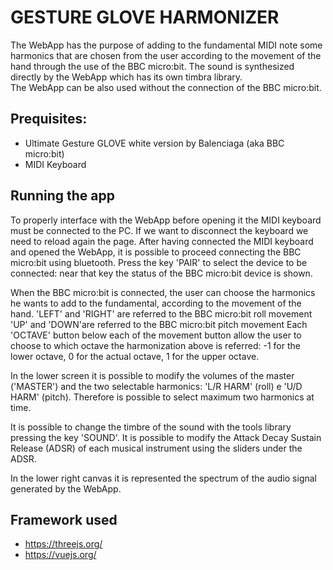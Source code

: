 # GESTURE GLOVE HARMONIZER

The WebApp has the purpose of adding to the fundamental MIDI note some harmonics that are chosen from the user according to the movement of the hand through the use of the BBC micro:bit.
The sound is synthesized directly by the WebApp which has its own timbra library.  
The WebApp can be also used without the connection of the BBC micro:bit.


## Prequisites:
- Ultimate Gesture GLOVE white version by Balenciaga (aka BBC micro:bit)
- MIDI Keyboard

## Running the app
To properly interface with the WebApp before opening it the MIDI keyboard must be connected to the PC. If we want to disconnect the keyboard we need to reload again the page. 
After having connected the MIDI keyboard and opened the WebApp, it is possible to proceed connecting the BBC micro:bit using bluetooth.
Press the key 'PAIR' to select the device to be connected: near that key the status of the BBC micro:bit device is shown.

When the BBC micro:bit is connected, the user can choose the harmonics he wants to add to the fundamental, according to the movement of the hand.
'LEFT' and 'RIGHT' are referred to the BBC micro:bit roll movement
'UP' and 'DOWN'are referred to the BBC micro:bit pitch movement
Each 'OCTAVE' button below each of the movement button allow the user to choose to which octave the harmonization above is referred:
-1 for the lower octave, 0 for the actual octave, 1 for the upper octave.

In the lower screen it is possible to modify the volumes of the master ('MASTER') and the two selectable harmonics: 'L/R HARM' (roll)
e 'U/D HARM' (pitch). Therefore is possible to select maximum two harmonics at time.

It is possible to change the timbre of the sound with the tools library pressing the key 'SOUND'.
It is possible to modify the Attack Decay Sustain Release (ADSR) of each musical instrument using the sliders
under the ADSR.

In the lower right canvas it is represented the spectrum of the audio signal generated by the WebApp.

## Framework used
- https://threejs.org/
- https://vuejs.org/
